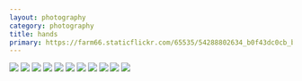 ```yaml
---
layout: photography
category: photography
title: hands
primary: https://farm66.staticflickr.com/65535/54288802634_b0f43dc0cb_b.jpg
---
```


<div class="gallery">
  <div class="row">
    <div class="column">
      <img src="https://farm66.staticflickr.com/65535/54288802634_b0f43dc0cb_b.jpg">
      <img src="https://farm66.staticflickr.com/65535/54067637504_70c81135b3_b.jpg">
      <img src="https://farm66.staticflickr.com/65535/54067637459_72b03a84bd_b.jpg">
      <img src="https://farm66.staticflickr.com/65535/54140410665_566b0d2af1_b.jpg">
      <img src="https://farm66.staticflickr.com/65535/54068496922_b5d434a61d_b.jpg">
      <img src="https://farm66.staticflickr.com/65535/54068496907_ed4664a308_b.jpg">
      <img src="https://farm66.staticflickr.com/65535/54338068731_fc5e6d5451_b.jpg">
      <img src="https://farm66.staticflickr.com/65535/54070909786_65911cc28b_b.jpg">
      <img src="https://farm66.staticflickr.com/65535/54139948676_7a7425df40_b.jpg">
      <img src="https://farm66.staticflickr.com/65535/54338068741_4c5b21a92f_b.jpg">
      <img src="https://farm66.staticflickr.com/65535/54140230483_d777f943a1_b.jpg">
    </div>
  </div>
</div>
